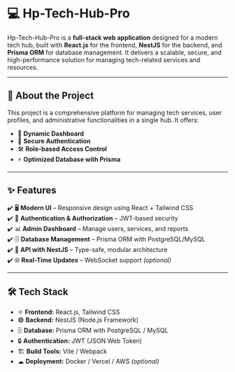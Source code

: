 # 💻 Hp-Tech-Hub-Pro

Hp-Tech-Hub-Pro is a **full-stack web application** designed for a modern tech hub, built with **React.js** for the frontend, **NestJS** for the backend, and **Prisma ORM** for database management. It delivers a scalable, secure, and high-performance solution for managing tech-related services and resources.

---

## 📖 About the Project
This project is a comprehensive platform for managing tech services, user profiles, and administrative functionalities in a single hub. It offers:
- 📂 **Dynamic Dashboard**
- 🔐 **Secure Authentication**
- 🛠 **Role-based Access Control**
- ⚡ **Optimized Database with Prisma**

---

## ✨ Features
✔️ 🖥 **Modern UI** – Responsive design using React + Tailwind CSS  
✔️ 🔐 **Authentication & Authorization** – JWT-based security  
✔️ 📊 **Admin Dashboard** – Manage users, services, and reports  
✔️ 🗄 **Database Management** – Prisma ORM with PostgreSQL/MySQL  
✔️ 🚀 **API with NestJS** – Type-safe, modular architecture  
✔️ 🌐 **Real-Time Updates** – WebSocket support *(optional)*  

---

## 🛠 Tech Stack
- ⚛ **Frontend:** React.js, Tailwind CSS  
- 🟢 **Backend:** NestJS (Node.js Framework)  
- 🗄 **Database:** Prisma ORM with PostgreSQL / MySQL  
- 🔒 **Authentication:** JWT (JSON Web Token)  
- 🏗 **Build Tools:** Vite / Webpack  
- ☁ **Deployment:** Docker / Vercel / AWS *(optional)*  
